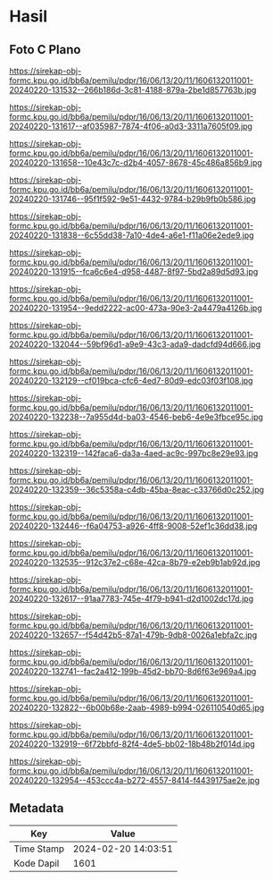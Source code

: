 # Hasil

## Foto C Plano

https://sirekap-obj-formc.kpu.go.id/bb6a/pemilu/pdpr/16/06/13/20/11/1606132011001-20240220-131532--266b186d-3c81-4188-879a-2be1d857763b.jpg

https://sirekap-obj-formc.kpu.go.id/bb6a/pemilu/pdpr/16/06/13/20/11/1606132011001-20240220-131617--af035987-7874-4f06-a0d3-3311a7605f09.jpg

https://sirekap-obj-formc.kpu.go.id/bb6a/pemilu/pdpr/16/06/13/20/11/1606132011001-20240220-131658--10e43c7c-d2b4-4057-8678-45c486a856b9.jpg

https://sirekap-obj-formc.kpu.go.id/bb6a/pemilu/pdpr/16/06/13/20/11/1606132011001-20240220-131746--95f1f592-9e51-4432-9784-b29b9fb0b586.jpg

https://sirekap-obj-formc.kpu.go.id/bb6a/pemilu/pdpr/16/06/13/20/11/1606132011001-20240220-131838--6c55dd38-7a10-4de4-a6e1-f11a06e2ede9.jpg

https://sirekap-obj-formc.kpu.go.id/bb6a/pemilu/pdpr/16/06/13/20/11/1606132011001-20240220-131915--fca6c6e4-d958-4487-8f97-5bd2a89d5d93.jpg

https://sirekap-obj-formc.kpu.go.id/bb6a/pemilu/pdpr/16/06/13/20/11/1606132011001-20240220-131954--9edd2222-ac00-473a-90e3-2a4479a4126b.jpg

https://sirekap-obj-formc.kpu.go.id/bb6a/pemilu/pdpr/16/06/13/20/11/1606132011001-20240220-132044--59bf96d1-a9e9-43c3-ada9-dadcfd94d666.jpg

https://sirekap-obj-formc.kpu.go.id/bb6a/pemilu/pdpr/16/06/13/20/11/1606132011001-20240220-132129--cf019bca-cfc6-4ed7-80d9-edc03f03f108.jpg

https://sirekap-obj-formc.kpu.go.id/bb6a/pemilu/pdpr/16/06/13/20/11/1606132011001-20240220-132238--7a955d4d-ba03-4546-beb6-4e9e3fbce95c.jpg

https://sirekap-obj-formc.kpu.go.id/bb6a/pemilu/pdpr/16/06/13/20/11/1606132011001-20240220-132319--142faca6-da3a-4aed-ac9c-997bc8e29e93.jpg

https://sirekap-obj-formc.kpu.go.id/bb6a/pemilu/pdpr/16/06/13/20/11/1606132011001-20240220-132359--36c5358a-c4db-45ba-8eac-c33766d0c252.jpg

https://sirekap-obj-formc.kpu.go.id/bb6a/pemilu/pdpr/16/06/13/20/11/1606132011001-20240220-132446--f6a04753-a926-4ff8-9008-52ef1c36dd38.jpg

https://sirekap-obj-formc.kpu.go.id/bb6a/pemilu/pdpr/16/06/13/20/11/1606132011001-20240220-132535--912c37e2-c68e-42ca-8b79-e2eb9b1ab92d.jpg

https://sirekap-obj-formc.kpu.go.id/bb6a/pemilu/pdpr/16/06/13/20/11/1606132011001-20240220-132617--91aa7783-745e-4f79-b941-d2d1002dc17d.jpg

https://sirekap-obj-formc.kpu.go.id/bb6a/pemilu/pdpr/16/06/13/20/11/1606132011001-20240220-132657--f54d42b5-87a1-479b-9db8-0026a1ebfa2c.jpg

https://sirekap-obj-formc.kpu.go.id/bb6a/pemilu/pdpr/16/06/13/20/11/1606132011001-20240220-132741--fac2a412-199b-45d2-bb70-8d6f63e969a4.jpg

https://sirekap-obj-formc.kpu.go.id/bb6a/pemilu/pdpr/16/06/13/20/11/1606132011001-20240220-132822--6b00b68e-2aab-4989-b994-026110540d65.jpg

https://sirekap-obj-formc.kpu.go.id/bb6a/pemilu/pdpr/16/06/13/20/11/1606132011001-20240220-132919--6f72bbfd-82f4-4de5-bb02-18b48b2f014d.jpg

https://sirekap-obj-formc.kpu.go.id/bb6a/pemilu/pdpr/16/06/13/20/11/1606132011001-20240220-132954--453ccc4a-b272-4557-8414-f4439175ae2e.jpg


## Metadata

| Key        | Value               |
| ---------- | ------------------- |
| Time Stamp | 2024-02-20 14:03:51 |
| Kode Dapil | 1601                |



